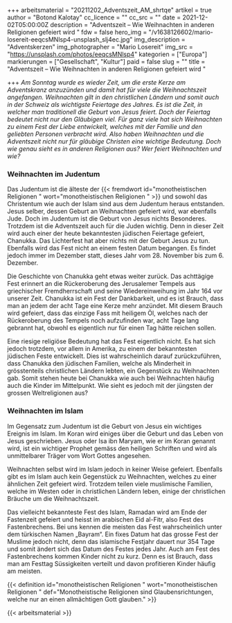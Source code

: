 +++
arbeitsmaterial = "20211202_Adventszeit_AM_shrtqe"
artikel = true
author = "Botond Kalotay"
cc_licence = ""
cc_src = ""
date = 2021-12-02T05:00:00Z
description = "Adventszeit – Wie Weihnachten in anderen Religionen gefeiert wird "
fdw = false
hero_img = "/v1638126602/mario-losereit-eeqcsMNlsp4-unsplash_slj4ec.jpg"
img_description = "Adventskerzen"
img_photographer = "Mario Losereit"
img_src = "https://unsplash.com/photos/eeqcsMNlsp4"
kategorien = ["Europa"]
markierungen = ["Gesellschaft", "Kultur"]
paid = false
slug = ""
title = "Adventszeit – Wie Weihnachten in anderen Religionen gefeiert wird "

+++
_Am Sonntag wurde es wieder Zeit, um die erste Kerze am Adventskranz anzuzünden und damit hat für viele die Weihnachtszeit angefangen. Weihnachten gilt in den christlichen Ländern und somit auch in der Schweiz als wichtigste Feiertage des Jahres. Es ist die Zeit, in welcher man traditionell die Geburt von Jesus feiert. Doch der Feiertag bedeutet nicht nur den Gläubigen viel. Für ganz viele hat sich Weihnachten zu einem Fest der Liebe entwickelt, welches mit der Familie und den geliebten Personen verbracht wird. Also haben Weihnachten und die Adventszeit nicht nur für gläubige Christen eine wichtige Bedeutung. Doch wie genau sieht es in anderen Religionen aus? Wer feiert Weihnachten und wie?_

### Weihnachten im Judentum

Das Judentum ist die älteste der {{< fremdwort id="monotheistischen Religionen " wort="monotheistischen Religionen " >}} und sowohl das Christentum wie auch der Islam sind aus dem Judentum heraus entstanden. Jesus selber, dessen Geburt an Weihnachten gefeiert wird, war ebenfalls Jude. Doch im Judentum ist die Geburt von Jesus nichts Besonderes. Trotzdem ist die Adventszeit auch für die Juden wichtig. Denn in dieser Zeit wird auch einer der heute bekanntesten jüdischen Feiertage gefeiert, Chanukka. Das Lichterfest hat aber nichts mit der Geburt Jesus zu tun. Ebenfalls wird das Fest nicht an einem festen Datum begangen. Es findet jedoch immer im Dezember statt, dieses Jahr vom 28. November bis zum 6. Dezember.

Die Geschichte von Chanukka geht etwas weiter zurück. Das achttägige Fest erinnert an die Rückeroberung des Jerusalemer Tempels aus griechischer Fremdherrschaft und seine Wiedereinweihung im Jahr 164 vor unserer Zeit. Chanukka ist ein Fest der Dankbarkeit, und es ist Brauch, dass man an jedem der acht Tage eine Kerze mehr anzündet. Mit diesem Brauch wird gefeiert, dass das einzige Fass mit heiligem Öl, welches nach der Rückeroberung des Tempels noch aufzufinden war, acht Tage lang gebrannt hat, obwohl es eigentlich nur für einen Tag hätte reichen sollen.

Eine riesige religiöse Bedeutung hat das Fest eigentlich nicht. Es hat sich jedoch trotzdem, vor allem in Amerika, zu einem der bekanntesten jüdischen Feste entwickelt. Dies ist wahrscheinlich darauf zurückzuführen, dass Chanukka den jüdischen Familien, welche als Minderheit in grösstenteils christlichen Ländern lebten, ein Gegenstück zu Weihnachten gab. Somit stehen heute bei Chanukka wie auch bei Weihnachten häufig auch die Kinder im Mittelpunkt. Wie sieht es jedoch mit der jüngsten der grossen Weltreligionen aus?

### Weihnachten im Islam

Im Gegensatz zum Judentum ist die Geburt von Jesus ein wichtiges Ereignis im Islam. Im Koran wird einiges über die Geburt und das Leben von Jesus geschrieben. Jesus oder Isa ibn Maryam, wie er im Koran genannt wird, ist ein wichtiger Prophet gemäss den heiligen Schriften und wird als unmittelbarer Träger vom Wort Gottes angesehen.

Weihnachten selbst wird im Islam jedoch in keiner Weise gefeiert. Ebenfalls gibt es im Islam auch kein Gegenstück zu Weihnachten, welches zu einer ähnlichen Zeit gefeiert wird. Trotzdem teilen viele muslimische Familien, welche im Westen oder in christlichen Ländern leben, einige der christlichen Bräuche um die Weihnachtszeit.

Das vielleicht bekannteste Fest des Islam, Ramadan wird am Ende der Fastenzeit gefeiert und heisst im arabischen Eid al-Fitr, also Fest des Fastenbrechens. Bei uns kennen die meisten das Fest wahrscheinlich unter dem türkischen Namen „Bayram“. Ein fixes Datum hat das grosse Fest der Muslime jedoch nicht, denn das islamische Festjahr dauert nur 354 Tage und somit ändert sich das Datum des Festes jedes Jahr. Auch am Fest des Fastenbrechens kommen Kinder nicht zu kurz. Denn es ist Brauch, dass man am Festtag Süssigkeiten verteilt und davon profitieren Kinder häufig am meisten.

{{< definition id="monotheistischen Religionen " wort="monotheistischen Religionen " def="Monotheistische Religionen sind Glaubensrichtungen, welche nur an einen allmächtigen Gott glauben." >}}

{{< arbeitsmaterial >}}
